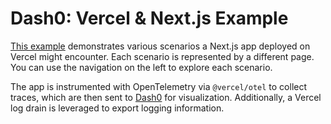 # Dash0: Vercel & Next.js Example

[This example](https://dash0-vercel-nextjs-demo.vercel.app/) demonstrates various scenarios a Next.js app deployed on Vercel might encounter. Each scenario is represented by a different page. You can use the navigation on the left to explore each scenario.

The app is instrumented with OpenTelemetry via `@vercel/otel` to collect traces, which are then sent to [Dash0](https://www.dash0.com) for visualization. Additionally, a Vercel log drain is leveraged to export logging information.

